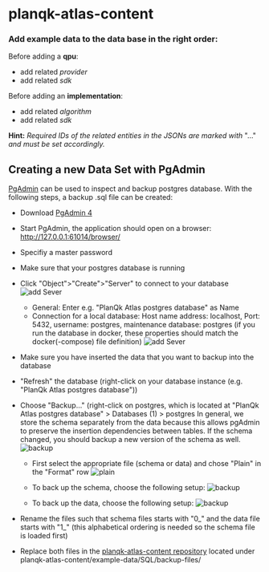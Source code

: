 # planqk-atlas-content

### Add example data to the data base in the right order:

Before adding a **qpu**:
  * add related *provider*
  * add related *sdk*
  
Before adding an **implementation**:
  * add related *algorithm*
  * add related *sdk*
  
**Hint:** *Required IDs of the related entities in the JSONs are marked with* "..." *and must be set accordingly.*

## Creating a new Data Set with PgAdmin
[PgAdmin](https://www.pgadmin.org/) can be used to inspect and backup postgres database. With the following steps, a backup .sql file can be created: 

- Download [PgAdmin 4](https://www.pgadmin.org/download/)
- Start PgAdmin, the application should open on a browser: http://127.0.0.1:61014/browser/
- Specifiy a master password
- Make sure that your postgres database is running
- Click "Object">"Create">"Server" to connect to your database 
![add Sever](docs/pictures/create-server.PNG)
    - General: Enter e.g. "PlanQk Atlas postgres database" as Name
    - Connection for a local database: Host name address: localhost, Port: 5432, username: postgres, maintenance database: postgres (if you run the database in docker, these properties should match the docker(-compose) file definition)
![add Sever](docs/pictures/add-server.PNG)
- Make sure you have inserted the data that you want to backup into the database
- "Refresh" the database (right-click on your database instance (e.g. "PlanQk Atlas postgres database"))
- Choose "Backup..." (right-click on postgres, which is located at "PlanQk Atlas postgres database" > Databases (1) > postgres
In general, we store the schema separately from the data because this allows pgAdmin to preserve the insertion dependencies between tables. 
If the schema changed, you should backup a new version of the schema as well. 
![backup](docs/pictures/backup-click.PNG)

    - First select the appropriate file (schema or data) and chose "Plain" in the "Format" row
![plain](docs/pictures/format_plain.PNG)

    - To back up the schema, choose the following setup: 
![backup](docs/pictures/backup_schema.PNG)

    - To back up the data, choose the following setup: 
![backup](docs/pictures/backup_data.PNG)

 - Rename the files such that schema files starts with "0_" and the data file starts with "1_" (this alphabetical ordering is needed so the schema file is loaded first)
 - Replace both files in the [planqk-atlas-content repository](https://github.com/PlanQK/planqk-atlas-content) located under planqk-atlas-content/example-data/SQL/backup-files/
  
